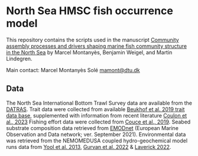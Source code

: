 # North Sea HMSC fish occurrence model

This repository contains the scripts used in the manuscript [Community assembly processes and drivers shaping marine fish community structure in the North Sea](https://doi.org/10.1111/ecog.06642) by Marcel Montanyès, Benjamin Weigel, and Martin Lindegren.

Main contact: Marcel Montanyès Solé [mamont@dtu.dk](mailto:mamont@dtu.dk)


## Data
The North Sea International Bottom Trawl Survey data are available from the [DATRAS](https://datras.ices.dk/Data_products/Download/Download_Data_public.aspx).
Trait data were collected from available [Beukhof et al. 2019 trait data base](https://doi.org/10.1594/PANGAEA.900866), supplemented with information from recent literature [Coulon et al., 2023](https://doi.org/10.1111/geb.13731)
Fishing effort data were collected from [Couce et al., 2019](https://doi.org/10.14466/).
Seabed substrate composition data retrieved from [EMODnet](https://www.emodnet-geology.eu) (European Marine Observation
and Data network; ver. September 2021).
Environmental data was retrieved from the NEMOMEDUSA coupled hydro-geochemical model runs data from [Yool et al. 2013](https://doi.org/10.5194/gmd-6-1767-2013), [Gurvan et al. 2022](https://doi.org/10.5281/zenodo.6334656) &
[Laverick 2022](https://github.com/Jack-H-Laverick/nemomedusR).
